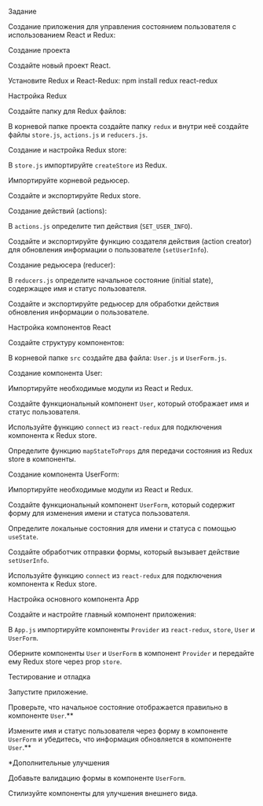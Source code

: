 Задание

Создание приложения для управления состоянием пользователя с использованием React и Redux:


Создание проекта


Создайте новый проект React.


Установите Redux и React-Redux: npm install redux react-redux


Настройка Redux


Создайте папку для Redux файлов:

В корневой папке проекта создайте папку `redux` и внутри неё создайте файлы `store.js`, `actions.js` и `reducers.js`.


Создание и настройка Redux store:

В `store.js` импортируйте `createStore` из Redux.

Импортируйте корневой редьюсер.

Создайте и экспортируйте Redux store.


Создание действий (actions):

В `actions.js` определите тип действия (`SET_USER_INFO`).

Создайте и экспортируйте функцию создателя действия (action creator) для обновления информации о пользователе (`setUserInfo`).


Создание редьюсера (reducer):

В `reducers.js` определите начальное состояние (initial state), содержащее имя и статус пользователя.

Создайте и экспортируйте редьюсер для обработки действия обновления информации о пользователе.


Настройка компонентов React


Создайте структуру компонентов:

В корневой папке `src` создайте два файла: `User.js` и `UserForm.js`.


Создание компонента User:

Импортируйте необходимые модули из React и Redux.

Создайте функциональный компонент `User`, который отображает имя и статус пользователя.

Используйте функцию `connect` из `react-redux` для подключения компонента к Redux store.

Определите функцию `mapStateToProps` для передачи состояния из Redux store в компоненты.


Создание компонента UserForm:

Импортируйте необходимые модули из React и Redux.

Создайте функциональный компонент `UserForm`, который содержит форму для изменения имени и статуса пользователя.

Определите локальные состояния для имени и статуса с помощью `useState`.

Создайте обработчик отправки формы, который вызывает действие `setUserInfo`.

Используйте функцию `connect` из `react-redux` для подключения компонента к Redux store.


Настройка основного компонента App


Создайте и настройте главный компонент приложения:

В `App.js` импортируйте компоненты `Provider` из `react-redux`, `store`, `User` и `UserForm`.

Оберните компоненты `User` и `UserForm` в компонент `Provider` и передайте ему Redux store через prop `store`.


Тестирование и отладка


Запустите приложение.

Проверьте, что начальное состояние отображается правильно в компоненте `User`.**

Измените имя и статус пользователя через форму в компоненте `UserForm` и убедитесь, что информация обновляется в компоненте `User`.**


*Дополнительные улучшения


Добавьте валидацию формы в компоненте `UserForm`.


Стилизуйте компоненты для улучшения внешнего вида.